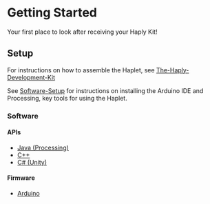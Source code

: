 # Getting Started

Your first place to look after receiving your Haply Kit!

## Setup
For instructions on how to assemble the Haplet, see [The-Haply-Development-Kit](/The-Haply-Development-Kit)

See [Software-Setup](/Software-Setup) for instructions on installing the Arduino IDE and Processing,
key tools for using the Haplet.

### Software
#### APIs
- [Java (Processing)](https://github.com/HaplyHaptics/Haply-API-Java)
- [C++](https://github.com/HaplyHaptics/Haply-API-cpp)
- [C# (Unity)](https://github.com/HaplyHaptics/UnityHAPI)

#### Firmware
- [Arduino](https://github.com/HaplyHaptics/Haply-Arduino-Firmware-Versions)
